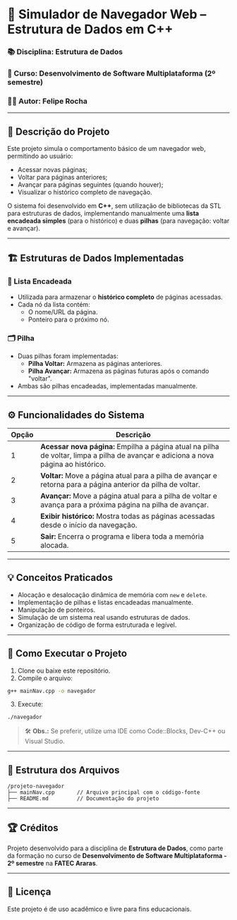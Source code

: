 
# 🚀 Simulador de Navegador Web – Estrutura de Dados em C++

### 📚 Disciplina: Estrutura de Dados  
### 🎯 Curso: Desenvolvimento de Software Multiplataforma (2º semestre)  
### 👨‍💻 Autor: Felipe Rocha  

---

## 📝 Descrição do Projeto

Este projeto simula o comportamento básico de um navegador web, permitindo ao usuário:

- Acessar novas páginas;
- Voltar para páginas anteriores;
- Avançar para páginas seguintes (quando houver);
- Visualizar o histórico completo de navegação.

O sistema foi desenvolvido em **C++**, sem utilização de bibliotecas da STL para estruturas de dados, implementando manualmente uma **lista encadeada simples** (para o histórico) e duas **pilhas** (para navegação: voltar e avançar).

---

## 🏗️ Estruturas de Dados Implementadas

### 🔗 Lista Encadeada
- Utilizada para armazenar o **histórico completo** de páginas acessadas.
- Cada nó da lista contém:
  - O nome/URL da página.
  - Ponteiro para o próximo nó.

### 🗂️ Pilha
- Duas pilhas foram implementadas:
  - **Pilha Voltar:** Armazena as páginas anteriores.
  - **Pilha Avançar:** Armazena as páginas futuras após o comando "voltar".
- Ambas são pilhas encadeadas, implementadas manualmente.

---

## ⚙️ Funcionalidades do Sistema

| Opção | Descrição |
|-------|-----------|
| 1 | **Acessar nova página:** Empilha a página atual na pilha de voltar, limpa a pilha de avançar e adiciona a nova página ao histórico. |
| 2 | **Voltar:** Move a página atual para a pilha de avançar e retorna para a página anterior da pilha de voltar. |
| 3 | **Avançar:** Move a página atual para a pilha de voltar e avança para a próxima página na pilha de avançar. |
| 4 | **Exibir histórico:** Mostra todas as páginas acessadas desde o início da navegação. |
| 5 | **Sair:** Encerra o programa e libera toda a memória alocada. |

---

## 💡 Conceitos Praticados

- Alocação e desalocação dinâmica de memória com `new` e `delete`.
- Implementação de pilhas e listas encadeadas manualmente.
- Manipulação de ponteiros.
- Simulação de um sistema real usando estruturas de dados.
- Organização de código de forma estruturada e legível.

---

## 🚀 Como Executar o Projeto

1. Clone ou baixe este repositório.
2. Compile o arquivo:

```bash
g++ mainNav.cpp -o navegador
```

3. Execute:

```bash
./navegador
```

> 🛠️ **Obs.:** Se preferir, utilize uma IDE como Code::Blocks, Dev-C++ ou Visual Studio.

---

## 📂 Estrutura dos Arquivos

```
/projeto-navegador
├── mainNav.cpp       // Arquivo principal com o código-fonte
├── README.md         // Documentação do projeto
```

---

## 🏆 Créditos

Projeto desenvolvido para a disciplina de **Estrutura de Dados**, como parte da formação no curso de **Desenvolvimento de Software Multiplataforma - 2º semestre** na **FATEC Araras**.

---

## 🔗 Licença

Este projeto é de uso acadêmico e livre para fins educacionais.
